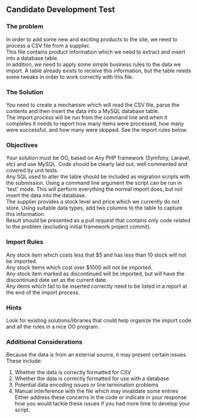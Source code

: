 
## Candidate Development Test
### The problem
In order to add some new and exciting products to the site, we need to process a CSV file
from a supplier.  
This file contains product information which we need to extract and insert into a database
table.  
In addition, we need to apply some simple business rules to the data we import. A table
already exists to receive this information, but the table needs some tweaks in order to work
correctly with this file.

### The Solution
You need to create a mechanism which will read the CSV file, parse the contents and then insert
the data into a MySQL database table.  
The import process will be run from the command line and when it completes it needs to
report how many items were processed, how many were successful, and how many were
skipped. See the import rules below.

### Objectives
Your solution must be OO, based on Any PHP framework (Symfony, Laravel, etc) and use MySQL. Code should be clearly laid out, well commented and covered by unit tests.  
Any SQL used to alter the table should be included as migration scripts with the submission.
Using a command line argument the script can be run in 'test' mode. This will perform
everything the normal import does, but not insert the data into the database.  
The supplier provides a stock level and price which we currently do not store. Using
suitable data types, add two columns to the table to capture this information.  
Result should be presented as a pull request that contains only code related to the problem (excluding initial framework project commit).
### Import Rules
Any stock item which costs less that $5 and has less than 10 stock will not be imported.  
Any stock items which cost over $1000 will not be imported.  
Any stock item marked as discontinued will be imported, but will have the discontinued
date set as the current date.  
Any items which fail to be inserted correctly need to be listed in a report at the end of the
import process.
### Hints
Look for existing solutions/libraries that could help organize the import code and all the rules in a nice OO program.
### Additional Considerations
Because the data is from an external source, it may present certain issues.
These include:
1. Whether the data is correctly formatted for CSV
2. Whether the data is correctly formatted for use with a database
3. Potential data encoding issues or line termination problems
4. Manual interference with the file which may invalidate some entries
   Either address these concerns in the code or indicate in your response how you would
   tackle these issues if you had more time to develop your script.

